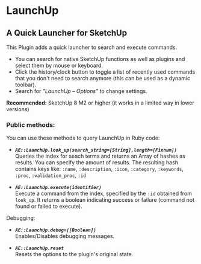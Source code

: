 LaunchUp
=================

## A Quick Launcher for SketchUp

This Plugin adds a quick launcher to search and execute commands.
* You can search for native SketchUp functions as well as plugins
  and select them by mouse or keyboard.
* Click the history/clock button to toggle a list of recently used
  commands that you don't need to search anymore (this can be used
  as a dynamic toolbar).
* Search for *"LaunchUp – Options"* to change settings.

**Recommended:**  SketchUp 8 M2 or higher (it works in a limited way in lower versions)

### Public methods:

You can use these methods to query LaunchUp in Ruby code:

* _**`AE::LaunchUp.look_up(search_string=[String],length=[Fixnum])`**_  
  Queries the index for seach terms and returns an Array of hashes as results.
  You can specify the amount of results. The resulting hash contains keys like:
  `:name`, `:description`, `:icon`, `:category`, `:keywords`, `:proc`, `:validation_proc`, `:id`

* _**`AE::LaunchUp.execute(identifier)`**_  
  Execute a command from the index, specified by the `:id` obtained from `look_up`.
  It returns a boolean indicating success or failure (command not found or failed
  to execute).

Debugging:

* _**`AE::LaunchUp.debug=([Boolean])`**_  
  Enables/Disables debugging messages.

* _**`AE::LaunchUp.reset`**_  
  Resets the options to the plugin's original state.
